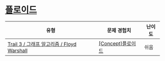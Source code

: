 # [플로이드](https://www.codetree.ai/trails/complete/curated-cards/intro-ga-floyd)

|유형|문제 경험치|난이도|
|---|---|---|
|[Trail 3 / 그래프 알고리즘 / Floyd Warshall](https://www.codetree.ai/trail-info/novice-high/)|[[Concept]플로이드](https://www.codetree.ai/trails/complete/curated-cards/intro-ga-floyd/)|쉬움|

